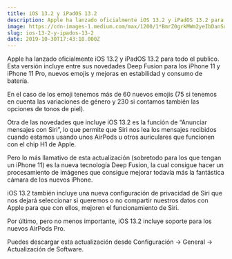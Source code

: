 ```yaml
---
title: iOS 13.2 y iPadOS 13.2
description: Apple ha lanzado oficialmente iOS 13.2 y iPadOS 13.2 para todo el publico.
image: https://cdn-images-1.medium.com/max/1200/1*BmrZ0grkMWm2yeIbDanSuQ.png
slug: ios-13-2-y-ipados-13-2
date: 2019-10-30T17:43:18.000Z
---
```


Apple ha lanzado oficialmente iOS 13.2 y iPadOS 13.2 para todo el publico.  
Esta versión incluye entre sus novedades Deep Fusion para los iPhone 11 y iPhone 11 Pro, nuevos emojis y mejoras en estabilidad y consumo de batería.

En el caso de los emoji tenemos más de 60 nuevos emojis (75 si tenemos en cuenta las variaciones de género y 230 si contamos también las opciones de tonos de piel).

Otra de las novedades que incluye iOS 13.2 es la función de “Anunciar mensajes con Siri”, lo que permite que Siri nos lea los mensajes recibidos cuando estamos usando unos AirPods u otros auriculares que funcionen con el chip H1 de Apple.

Pero lo más llamativo de esta actualización (sobretodo para los que tengan un iPhone 11) es la nueva tecnología Deep Fusion, la cual consigue hacer un procesamiento de imágenes que consigue mejorar todavía más la fantástica cámara de los nuevos iPhone.

iOS 13.2 también incluye una nueva configuración de privacidad de Siri que nos dejará seleccionar si queremos o no compartir nuestros datos con Apple para que con ellos, mejoren el funcionamiento de Siri.

Por último, pero no menos importante, iOS 13.2 incluye soporte para los nuevos AirPods Pro.

Puedes descargar esta actualización desde Configuración → General → Actualización de Software.
